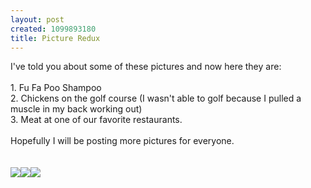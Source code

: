 ```yaml
--- 
layout: post
created: 1099893180
title: Picture Redux
---
```

I've told you about some of these pictures and now here they are:
<br />
<br />1. Fu Fa Poo Shampoo
<br />2. Chickens on the golf course (I wasn't able to golf because I pulled a muscle in my back working out)
<br />3. Meat at one of our favorite restaurants.
<br />
<br />Hopefully I will be posting more pictures for everyone.
<br />
<br />
<br /><img src="/sites/default/files/blog/blog-fufapoo.jpg" /><img src="/sites/default/files/blog/blog-chickens.jpg" /><img src="/sites/default/files/blog/blog-goat.jpg" />
